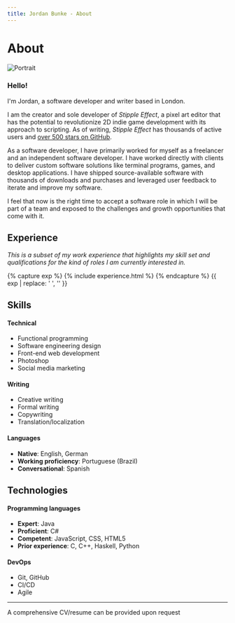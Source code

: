 ```yaml
---
title: Jordan Bunke - About
---
```

# About

<img src="{{ site.baseurl }}/assets/img/portrait.png" alt="Portrait" class="portrait">

### Hello!

I'm Jordan, a software developer and writer based in London.

I am the creator and sole developer of *Stipple Effect*, a pixel art editor that has the potential to revolutionize 2D indie game development with its approach to scripting. As of writing, *Stipple Effect* has thousands of active users and [over 500 stars on GitHub](https://github.com/jbunke/stipple-effect).

As a software developer, I have primarily worked for myself as a freelancer and an independent software developer. I have worked directly with clients to deliver custom software solutions like terminal programs, games, and desktop applications. I have shipped source-available software with thousands of downloads and purchases and leveraged user feedback to iterate and improve my software.

I feel that now is the right time to accept a software role in which I will be part of a team and exposed to the challenges and growth opportunities that come with it.

## Experience

*This is a subset of my work experience that highlights my skill set and qualifications for the kind of roles I am currently interested in.*

{% capture exp %}
{% include experience.html %}
{% endcapture %}
{{ exp | replace: '    ', '' }}

## Skills

#### Technical
* Functional programming
* Software engineering design
* Front-end web development
* Photoshop
* Social media marketing

#### Writing
* Creative writing
* Formal writing
* Copywriting
* Translation/localization

#### Languages
* **Native**: English, German
* **Working proficiency**: Portuguese (Brazil)
* **Conversational**: Spanish

## Technologies

#### Programming languages
* **Expert**: Java
* **Proficient**: C#
* **Competent**: JavaScript, CSS, HTML5
* **Prior experience**: C, C++, Haskell, Python

#### DevOps
* Git, GitHub
* CI/CD
* Agile

---

A comprehensive CV/resume can be provided upon request
